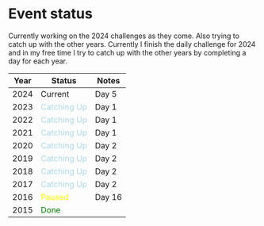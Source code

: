 # Event status

Currently working on the 2024 challenges as they come. Also trying to catch up with the other years. Currently I finish the daily challenge for 2024 and in my free time I try to catch up with the other years by completing a day for each year.

| Year | Status                                             | Notes  |
|------|----------------------------------------------------|--------|
| 2024 | Current                                            | Day 5  |
| 2023 | <span style="color: lightblue;">Catching Up</span> | Day 1  |
| 2022 | <span style="color: lightblue;">Catching Up</span> | Day 1  |
| 2021 | <span style="color: lightblue;">Catching Up</span> | Day 1  |
| 2020 | <span style="color: lightblue;">Catching Up</span> | Day 2  |
| 2019 | <span style="color: lightblue;">Catching Up</span> | Day 2  |
| 2018 | <span style="color: lightblue;">Catching Up</span> | Day 2  |
| 2017 | <span style="color: lightblue;">Catching Up</span> | Day 2  |
| 2016 | <span style="color: yellow">Paused</span>          | Day 16 |
| 2015 | <span style="color: green">Done</span>             |        |
